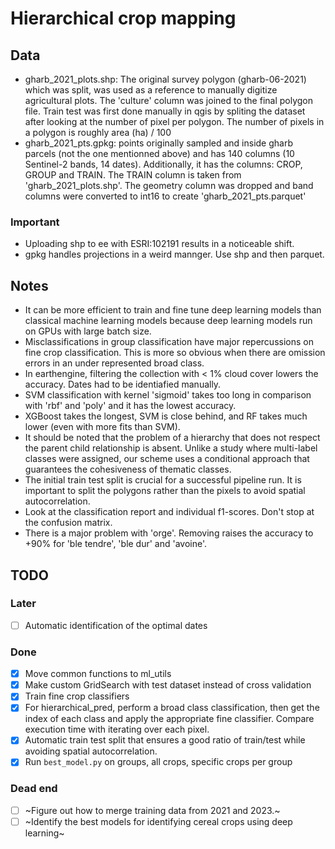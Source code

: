 # Hierarchical crop mapping

## Data
  - gharb_2021_plots.shp: The original survey polygon (gharb-06-2021) which was split, was used as a reference to manually digitize agricultural plots. The 'culture' column was joined to the final polygon file.
    Train test was first done manually in qgis by spliting the dataset after looking at the number of pixel per polygon. 
    The number of pixels in a polygon is roughly area (ha) / 100
  - gharb_2021_pts.gpkg: points originally sampled and inside gharb parcels (not the one mentionned above) and has 140 columns (10 Sentinel-2 bands, 14 dates).
    Additionally, it has the columns: CROP, GROUP and TRAIN.
    The TRAIN column is taken from 'gharb_2021_plots.shp'.
    The geometry column was dropped and band columns were converted to int16 to create 'gharb_2021_pts.parquet'
  
  ### Important
  - Uploading shp to ee with ESRI:102191 results in a noticeable shift.
  - gpkg handles projections in a weird mannger. Use shp and then parquet.

## Notes
- It can be more efficient to train and fine tune deep learning models than classical machine learning models because deep learning models run on GPUs with large batch size.
- Misclassifications in group classification have major repercussions on fine crop classification. This is more so obvious when there are omission errors in an under represented broad class.
- In earthengine, filtering the collection with < 1% cloud cover lowers the accuracy. Dates had to be identiafied manually.
- SVM classification with kernel 'sigmoid' takes too long in comparison with 'rbf' and 'poly' and it has the lowest accuracy.
- XGBoost takes the longest, SVM is close behind, and RF takes much lower (even with more fits than SVM).
- It should be noted that the problem of a hierarchy that does not respect the parent child relationship is absent. Unlike a study where multi-label classes were assigned, our scheme uses a conditional approach that guarantees the cohesiveness of thematic classes.
- The initial train test split is crucial for a successful pipeline run. It is important to split the polygons rather than the pixels to avoid spatial autocorrelation. 
- Look at the classification report and individual f1-scores. Don't stop at the confusion matrix.
- There is a major problem with 'orge'. Removing raises the accuracy to +90% for 'ble tendre', 'ble dur' and 'avoine'.
    
## TODO

### Later
 - [ ] Automatic identification of the optimal dates

### Done
 - [X] Move common functions to ml_utils
 - [X] Make custom GridSearch with test dataset instead of cross validation
 - [X] Train fine crop classifiers
 - [X] For hierarchical_pred, perform a broad class classification, then get the index of each class and apply the appropriate fine classifier. Compare execution time with iterating over each pixel.
 - [X] Automatic train test split that ensures a good ratio of train/test while avoiding spatial autocorrelation.
 - [X] Run `best_model.py` on groups, all crops, specific crops per group
 
 ### Dead end
 - [ ] ~Figure out how to merge training data from 2021 and 2023.~
 - [ ] ~Identify the best models for identifying cereal crops using deep learning~
